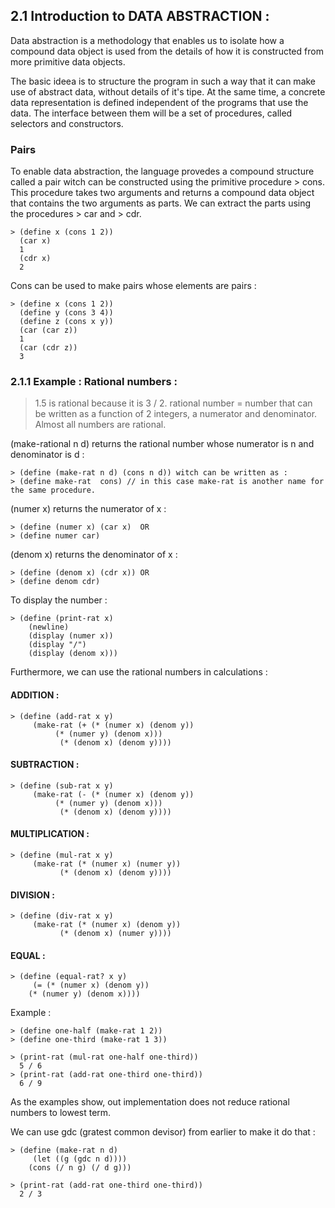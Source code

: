 


## 2.1 Introduction to DATA ABSTRACTION :


Data abstraction is a methodology that enables us to isolate how a compound data object is used from the details of how it is constructed from more primitive data objects.

The basic ideea is to structure the program in such a way that it can make use of abstract data, without details of it's tipe. At the same time, a concrete data representation is defined independent of the programs that use the data. The interface between them will be a set of procedures, called selectors and constructors.



### Pairs

To enable data abstraction, the language provedes a compound structure called a pair witch can be constructed using the primitive procedure > cons. This procedure takes two arguments and returns a compound data object that contains the two arguments as parts. We can extract the parts using the procedures > car and > cdr. 
```
> (define x (cons 1 2))
  (car x)
  1
  (cdr x)
  2
```
Cons can be used to make pairs whose elements are pairs :
```
> (define x (cons 1 2))
  (define y (cons 3 4))
  (define z (cons x y))
  (car (car z))
  1
  (car (cdr z))
  3
```

### 2.1.1 Example : Rational numbers :

> 1.5 is rational because it is 3 / 2.
rational number = number that can be written as a function of 2 integers, a numerator and denominator.
Almost all numbers are rational.


(make-rational n d) returns the rational number whose numerator is n and denominator is d :
```
> (define (make-rat n d) (cons n d)) witch can be written as :
> (define make-rat  cons) // in this case make-rat is another name for the same procedure.
```
(numer x) returns the numerator of x :
```
> (define (numer x) (car x)  OR 
> (define numer car)
```
(denom x) returns the denominator of x :
```
> (define (denom x) (cdr x)) OR
> (define denom cdr)
```
To display the number :
```
> (define (print-rat x)
    (newline)
    (display (numer x))
    (display "/")
    (display (denom x)))
```


Furthermore, we can use the rational numbers in calculations :


#### ADDITION :
```
> (define (add-rat x y)
     (make-rat (+ (* (numer x) (denom y))
		  (* (numer y) (denom x)))
	       (* (denom x) (denom y))))
```
#### SUBTRACTION :
```
> (define (sub-rat x y)
     (make-rat (- (* (numer x) (denom y))
		  (* (numer y) (denom x)))
	       (* (denom x) (denom y))))
```
#### MULTIPLICATION :
```
> (define (mul-rat x y)
     (make-rat (* (numer x) (numer y))
	       (* (denom x) (denom y))))
```
#### DIVISION :
```
> (define (div-rat x y)
     (make-rat (* (numer x) (denom y))
	       (* (denom x) (numer y))))
```
#### EQUAL :
```
> (define (equal-rat? x y)
     (= (* (numer x) (denom y))
	(* (numer y) (denom x))))
```

Example :
```
> (define one-half (make-rat 1 2))
> (define one-third (make-rat 1 3))

> (print-rat (mul-rat one-half one-third))
  5 / 6
> (print-rat (add-rat one-third one-third))
  6 / 9
```
As the examples show, out implementation does not reduce rational numbers to lowest term.

We can use gdc (gratest common devisor) from earlier to make it do that :
```
> (define (make-rat n d)
     (let ((g (gdc n d))))
	(cons (/ n g) (/ d g)))

> (print-rat (add-rat one-third one-third))
  2 / 3
```









